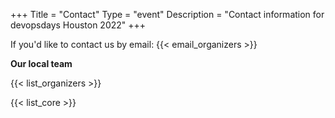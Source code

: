 +++
Title = "Contact"
Type = "event"
Description = "Contact information for devopsdays Houston 2022"
+++

If you'd like to contact us by email: {{< email_organizers >}}

**Our local team**

{{< list_organizers >}}


{{< list_core >}}
